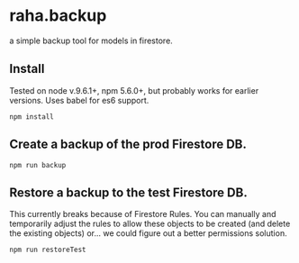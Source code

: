 # raha.backup

a simple backup tool for models in firestore.

## Install

Tested on node v.9.6.1+, npm 5.6.0+, but probably works for earlier versions. Uses babel for es6 support.

```
npm install
```

## Create a backup of the prod Firestore DB.

```
npm run backup
```

## Restore a backup to the test Firestore DB.

This currently breaks because of Firestore Rules. You can manually and temporarily
adjust the rules to allow these objects to be created (and delete the existing objects)
or... we could figure out a better permissions solution.

```
npm run restoreTest
```